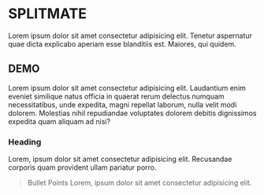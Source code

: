 # SPLITMATE

Lorem ipsum dolor sit amet consectetur adipisicing elit. Tenetur aspernatur quae dicta explicabo aperiam esse blanditiis est. Maiores, qui quidem.

## DEMO

Lorem ipsum dolor sit amet consectetur adipisicing elit. Laudantium enim eveniet similique natus officia in quaerat rerum delectus numquam necessitatibus, unde expedita, magni repellat laborum, nulla velit modi dolorem. Molestias nihil repudiandae voluptates dolorem debitis dignissimos expedita quam aliquam ad nisi?

### Heading

Lorem, ipsum dolor sit amet consectetur adipisicing elit. Recusandae corporis quam provident ullam pariatur porro.

> Bullet Points
> Lorem, ipsum dolor sit amet consectetur adipisicing elit.
